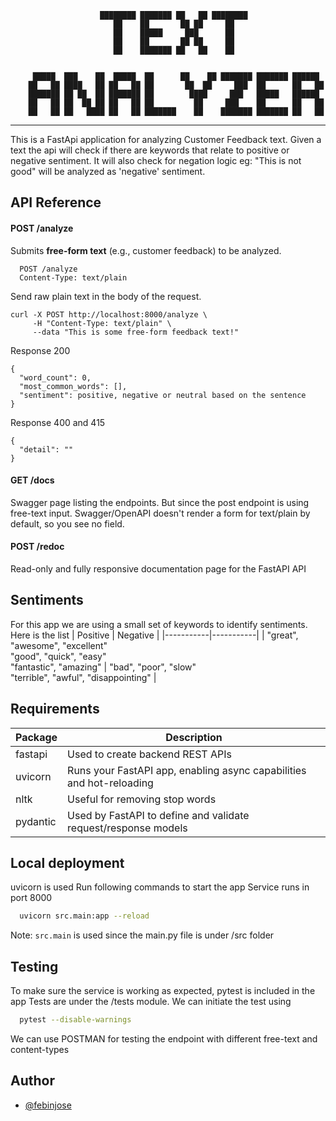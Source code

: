
                        ████████ ███████ ██   ██ ████████                                  
                           ██    ██       ██ ██     ██                                     
                           ██    █████     ███      ██                                     
                           ██    ██       ██ ██     ██                                     
                           ██    ███████ ██   ██    ██                                     
                                                                   
                                                                   
         █████  ███    ██  █████  ██      ██    ██ ███████ ███████ ██████  
        ██   ██ ████   ██ ██   ██ ██       ██  ██     ███  ██      ██   ██ 
        ███████ ██ ██  ██ ███████ ██        ████     ███   █████   ██████  
        ██   ██ ██  ██ ██ ██   ██ ██         ██     ███    ██      ██   ██ 
        ██   ██ ██   ████ ██   ██ ███████    ██    ███████ ███████ ██   ██ 
                                                                   

                 
---
                                                                                                                    
                                                                                                                       
This is a FastApi application for analyzing Customer Feedback text.
Given a text the api will check if there are keywords that relate to positive or negative sentiment.
It will also check for negation logic
eg: "This is not good" will be analyzed as 'negative' sentiment.


## API Reference

#### POST /analyze
Submits **free-form text** (e.g., customer feedback) to be analyzed.

```http
  POST /analyze
  Content-Type: text/plain
```
Send raw plain text in the body of the request.
```
curl -X POST http://localhost:8000/analyze \
     -H "Content-Type: text/plain" \
     --data "This is some free-form feedback text!"
```

Response 200
```
{
  "word_count": 0,
  "most_common_words": [],
  "sentiment": positive, negative or neutral based on the sentence
}
```
Response 400 and 415
```
{
  "detail": ""
}
```

#### GET /docs
Swagger page listing the endpoints. But since the post endpoint is using free-text input.
Swagger/OpenAPI doesn't render a form for text/plain by default, so you see no field.


#### POST /redoc
Read-only and fully responsive documentation page for the FastAPI API

## Sentiments
For this app we are using a small set of keywords to identify sentiments. Here is the list
| Positive  | Negative  |
|-----------|-----------|
| "great", "awesome", "excellent"<br>"good", "quick", "easy"<br>"fantastic", "amazing" | "bad", "poor", "slow"<br> "terrible", "awful", "disappointing" |

## Requirements
| Package | Description |
| ------ | ------ |
| fastapi | Used to create backend REST APIs |
| uvicorn | Runs your FastAPI app, enabling async capabilities and hot-reloading |
| nltk | Useful for removing stop words |
| pydantic | Used by FastAPI to define and validate request/response models |


## Local deployment
uvicorn is used
Run following commands to start the app
Service runs in port 8000
```bash
  uvicorn src.main:app --reload
```
Note: `src.main` is used since the main.py file is under /src folder


## Testing
To make sure the service is working as expected, pytest is included in the app
Tests are under the /tests module. We can initiate the test using

```bash
  pytest --disable-warnings
```
We can use POSTMAN for testing the endpoint with different free-text and content-types

## Author

- [@febinjose](https://github.com/febinjos007)
